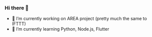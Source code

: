 ### Hi there 👋
- 🔭 I’m currently working on AREA project (pretty much the same to IFTTT)
- 🌱 I’m currently learning Python, Node.js, Flutter
<!--
Here are some ideas to get you started:

- 👯 I’m looking to collaborate on ...
- 🤔 I’m looking for help with ...
- 💬 Ask me about ...
- 📫 How to reach me: ...
- 😄 Pronouns: ...
- ⚡ Fun fact: ...
-->
